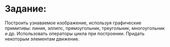 # Задание:
Построить узнаваемое изображение, используя графические примитивы: линия, эллипс, прямоугольник, треугольник, многоугольник и др. Использовать операторы цикла при построении. Придать некоторым элементам движение.
